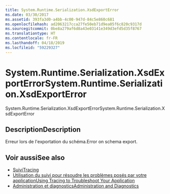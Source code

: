 ```yaml
---
title: System.Runtime.Serialization.XsdExportError
ms.date: 03/30/2017
ms.assetid: 393fa3d0-a4bb-4c00-947d-84c5e860c681
ms.openlocfilehash: ad2063217cca27fe50eb71d9ea05f6c820c9317d
ms.sourcegitcommit: 0be8a279af6d8a43e03141e349d3efd5d35f8767
ms.translationtype: HT
ms.contentlocale: fr-FR
ms.lasthandoff: 04/18/2019
ms.locfileid: "59229327"
---
```

# <a name="systemruntimeserializationxsdexporterror"></a><span data-ttu-id="35053-102">System.Runtime.Serialization.XsdExportError</span><span class="sxs-lookup"><span data-stu-id="35053-102">System.Runtime.Serialization.XsdExportError</span></span>
<span data-ttu-id="35053-103">System.Runtime.Serialization.XsdExportError</span><span class="sxs-lookup"><span data-stu-id="35053-103">System.Runtime.Serialization.XsdExportError</span></span>  
  
## <a name="description"></a><span data-ttu-id="35053-104">Description</span><span class="sxs-lookup"><span data-stu-id="35053-104">Description</span></span>  
 <span data-ttu-id="35053-105">Erreur lors de l'exportation du schéma.</span><span class="sxs-lookup"><span data-stu-id="35053-105">Error on schema export.</span></span>  
  
## <a name="see-also"></a><span data-ttu-id="35053-106">Voir aussi</span><span class="sxs-lookup"><span data-stu-id="35053-106">See also</span></span>

- [<span data-ttu-id="35053-107">Suivi</span><span class="sxs-lookup"><span data-stu-id="35053-107">Tracing</span></span>](../../../../../docs/framework/wcf/diagnostics/tracing/index.md)
- [<span data-ttu-id="35053-108">Utilisation du suivi pour résoudre les problèmes posés par votre application</span><span class="sxs-lookup"><span data-stu-id="35053-108">Using Tracing to Troubleshoot Your Application</span></span>](../../../../../docs/framework/wcf/diagnostics/tracing/using-tracing-to-troubleshoot-your-application.md)
- [<span data-ttu-id="35053-109">Administration et diagnostics</span><span class="sxs-lookup"><span data-stu-id="35053-109">Administration and Diagnostics</span></span>](../../../../../docs/framework/wcf/diagnostics/index.md)
